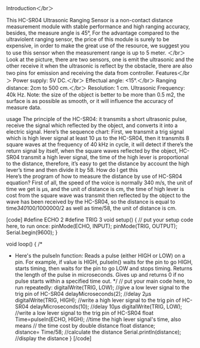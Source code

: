 Introduction＜/br＞


This HC-SR04 Ultrasonic Ranging Sensor is a non-contact distance measurement module with stable performance and high ranging accuracy, besides, the measure angle is 45°, For the advantage compared to the ultraviolent ranging sensor, the price of this module is surely to be expensive, in order to make the great use of the resource, we suggest you to use this sensor when the measurement range is up to 5 meter. ＜/br＞
Look at the picture, there are two sensors, one is emit the ultrasonic and the other receive it when the ultrasonic is reflect by the obstacle, there are also two pins for emission and receiving the data from controller.
Features＜/br＞
Power supply: 5V DC.＜/br＞
Effectual angle: <15°.＜/br＞
Ranging distance: 2cm to 500 cm.＜/br＞
Resolution: 1 cm.
Ultrasonic Frequency: 40k Hz.
Note: the size of the object is better to be more than 0.5 m2, the surface is as possible as smooth, or it will influence the accuracy of measure data.


usage
The principle of the HC-SR04: it transmits a short ultrasonic pulse, receive the signal which reflected by the object, and converts it into a electric signal.
Here’s the sequence chart:
 First, we transmit a trig signal which is high lever signal at least 10 μs to the HC-SR04, then it transmits 8 square waves at the frequency of 40 kHz in cycle, it will detect if there’s the return signal by itself, when the square waves reflected by the object, HC-SR04 transmit a high lever signal, the time of the high lever is proportional to the distance, therefore, it’s easy to get the distance by account the high lever’s time and then divide it by 58. How do I get this  
Here’s the program of how to measure the distance by use of HC-SR04 equation? First of all, the speed of the voice is normally 340 m/s, the unit of time we get is μs, and the unit of distance is cm, the time of high lever is cost from the square wave was transmit then reflected by the object to the wave has been received by the HC-SR04, so the distance is equal to time*340*100/1000000/2 as well as time/58, the unit of distance is cm. 

[code]
#define ECHO 2
#define TRIG 3
void setup() {
  // put your setup code here, to run once:
pinMode(ECHO, INPUT);
pinMode(TRIG, OUTPUT);  
Serial.begin(9600);
}

void loop() {
  /*
   * Here's the pulseIn function: Reads a pulse (either HIGH or LOW) on a pin. 
    For example, if value is HIGH, pulseIn() waits for the pin to go HIGH, 
    starts timing, then waits for the pin to go LOW and stops timing. Returns 
    the length of the pulse in microseconds. Gives up and returns 0 if no pulse 
    starts within a specified time out.
  */
   // put your main code here, to run repeatedly:
digitalWrite(TRIG, LOW);   //give a low lever signal to the trig pin of HC-SR04
delayMicroseconds(2);      //delay 2μs
digitalWrite(TRIG, HIGH);  //write a high lever signal to the trig pin of HC-SR04
delayMicroseconds(10);     //delay 10μs
digitalWrite(TRIG, LOW);   //write a low lever signal to the trig pin of HC-SR04 
float Time=pulseIn(ECHO, HIGH);   //time the high lever signal's time, also means 
                                  //  the time cost by double distance
float distance;            
distance= Time/58;         //calculate the distance
Serial.println(distance); //display the distance
}
[/code]

